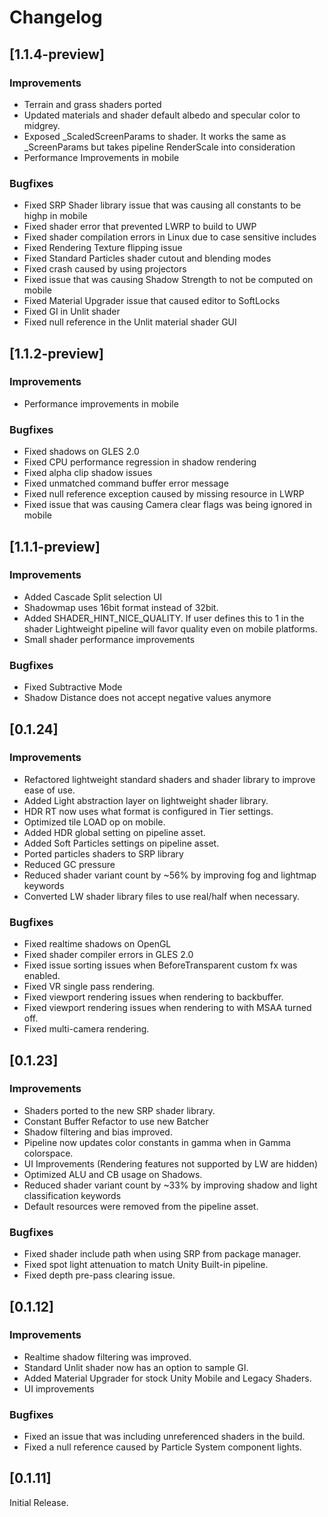 # Changelog

## [1.1.4-preview]
### Improvements
 - Terrain and grass shaders ported
 - Updated materials and shader default albedo and specular color to midgrey.
 - Exposed _ScaledScreenParams to shader. It works the same as _ScreenParams but takes pipeline RenderScale into consideration
 - Performance Improvements in mobile
 
### Bugfixes
 - Fixed SRP Shader library issue that was causing all constants to be highp in mobile
 - Fixed shader error that prevented LWRP to build to UWP
 - Fixed shader compilation errors in Linux due to case sensitive includes
 - Fixed Rendering Texture flipping issue
 - Fixed Standard Particles shader cutout and blending modes
 - Fixed crash caused by using projectors
 - Fixed issue that was causing Shadow Strength to not be computed on mobile
 - Fixed Material Upgrader issue that caused editor to SoftLocks
 - Fixed GI in Unlit shader
 - Fixed null reference in the Unlit material shader GUI

## [1.1.2-preview]
### Improvements
 - Performance improvements in mobile  
  
### Bugfixes
 - Fixed shadows on GLES 2.0
 - Fixed CPU performance regression in shadow rendering
 - Fixed alpha clip shadow issues
 - Fixed unmatched command buffer error message
 - Fixed null reference exception caused by missing resource in LWRP
 - Fixed issue that was causing Camera clear flags was being ignored in mobile

## [1.1.1-preview]
### Improvements
 - Added Cascade Split selection UI
 - Shadowmap uses 16bit format instead of 32bit.
 - Added SHADER_HINT_NICE_QUALITY. If user defines this to 1 in the shader Lightweight pipeline will favor quality even on mobile platforms.
 - Small shader performance improvements

### Bugfixes
 - Fixed Subtractive Mode
 - Shadow Distance does not accept negative values anymore

## [0.1.24]
### Improvements
 - Refactored lightweight standard shaders and shader library to improve ease of use.
 - Added Light abstraction layer on lightweight shader library.
 - HDR RT now uses what format is configured in Tier settings.
 - Optimized tile LOAD op on mobile.
 - Added HDR global setting on pipeline asset. 
 - Added Soft Particles settings on pipeline asset.
 - Ported particles shaders to SRP library
 - Reduced GC pressure
 - Reduced shader variant count by ~56% by improving fog and lightmap keywords
 - Converted LW shader library files to use real/half when necessary.

### Bugfixes
 - Fixed realtime shadows on OpenGL
 - Fixed shader compiler errors in GLES 2.0
 - Fixed issue sorting issues when BeforeTransparent custom fx was enabled.
 - Fixed VR single pass rendering.
 - Fixed viewport rendering issues when rendering to backbuffer.
 - Fixed viewport rendering issues when rendering to with MSAA turned off.
 - Fixed multi-camera rendering.

## [0.1.23]
### Improvements
 - Shaders ported to the new SRP shader library. 
 - Constant Buffer Refactor to use new Batcher
 - Shadow filtering and bias improved.
 - Pipeline now updates color constants in gamma when in Gamma colorspace.
 - UI Improvements (Rendering features not supported by LW are hidden)
 - Optimized ALU and CB usage on Shadows.
 - Reduced shader variant count by ~33% by improving shadow and light classification keywords
 - Default resources were removed from the pipeline asset.
 
### Bugfixes
 - Fixed shader include path when using SRP from package manager.
 - Fixed spot light attenuation to match Unity Built-in pipeline.
 - Fixed depth pre-pass clearing issue.

## [0.1.12]
### Improvements
 - Realtime shadow filtering was improved. 
 - Standard Unlit shader now has an option to sample GI.
 - Added Material Upgrader for stock Unity Mobile and Legacy Shaders.
 - UI improvements

### Bugfixes
 - Fixed an issue that was including unreferenced shaders in the build.
 - Fixed a null reference caused by Particle System component lights.

## [0.1.11]
 Initial Release.




